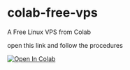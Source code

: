 # colab-free-vps
A Free Linux VPS from Colab


open this link and follow the procedures

[![Open In Colab](https://colab.research.google.com/assets/colab-badge.svg)](https://colab.research.google.com/github/gokulapap/colab-free-vps)
